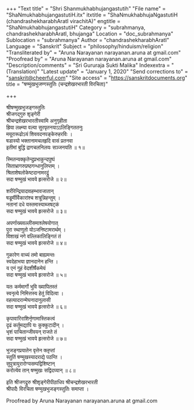 +++
"Text title" = "Shri Shanmukhabhujangastutih"
"File name" = "ShaNmukhabhujangastutiH.itx"
itxtitle = "ShaNmukhabhujaNgastutiH (chandrashekharabhAratI virachitA)"
engtitle = "ShaNmukhabhujangastutiH"
Category = "subrahmanya, chandrashekharabhAratI, bhujanga"
Location = "doc_subrahmanya"
Sublocation = "subrahmanya"
Author = "chandrashekharabhAratI"
Language = "Sanskrit"
Subject = "philosophy/hinduism/religion"
"Transliterated by" = "Aruna Narayanan narayanan.aruna at gmail.com"
"Proofread by" = "Aruna Narayanan narayanan.aruna at gmail.com"
"Description/comments" = "Sri Gururaja Sukti Malika"
Indexextra = "(Translation)"
"Latest update" = "January 1, 2020"
"Send corrections to" = "sanskrit@cheerful.com"
"Site access" = "https://sanskritdocuments.org"
title = "षण्मुखभुजण्गस्तुतिः (चन्द्रशेखरभारती विरचिता)"

+++
  
 श्रीषण्मुखभुजङ्गस्तुतिः   
श्रीजगद्गुरु श‍ृङ्गेरी  
श्रीचन्द्रशेखरभारतीस्वामि अनुगृहीता  
ह्रिया लक्ष्म्या वल्या सुरपृतनयाऽऽलिङ्गिततनुः  
     मयूरारूढोऽयं शिववदनपङ्केरुहरविः ।  
षडास्यो भक्तानामचलहृदि वासं प्रतनवा  
     इतीमां बुद्धिं द्रागचलनिलयः सञ्जनयति ॥ १॥  
  
स्मितन्यक्कृतेन्दुप्रभाकुन्दपुष्पं  
     सिताभ्रागरुप्रष्ठगन्धानुलिप्तम् ।  
श्रिताशेषलोकेष्टदानामरद्रुं  
     सदा षण्मुखं भावये हृत्सरोजे ॥ २॥  
  
शरीरेन्द्रियादावहम्भावजातान्  
     षडूर्मीर्विकारांश्च शत्रून्निहन्तुम् ।  
नतानां दधे यस्तमास्याब्जषट्कं  
     सदा षण्मुखं भावये हृत्सरोजे ॥ ३॥  
  
अपर्णाख्यवल्लीसमाश्लेषयोगात्  
     पुरा स्थाणुतो योऽजनिष्टामरार्थम् ।  
विशाखं नगे वल्लिकालिङ्गितं तं  
     सदा षण्मुखं भावये हृत्सरोजे ॥ ४॥  
  
गुकारेण वाच्यं तमो बाह्यमन्तः  
     स्वदेहाभया ज्ञानदानेन हन्ति ।  
य एनं गुहं वेदशीर्षैकमेयं  
     सदा षण्मुखं भावये हृत्सरोजे ॥ ५॥  
  
यतः कर्ममार्गो भुवि ख्यापितस्तं  
     स्वनृत्ये निमित्तस्य हेतुं विदित्वा ।  
वहत्यादरान्मेघनादानुलासी  
     सदा षण्मुखं भावये हृत्सरोजे ॥ ६॥  
  
कृपावारिराशिर्नृणामास्तिकत्वं  
     दृढं कर्तुमद्यापि यः कुक्कुटादीन् ।  
भृशं पाचितान्जीवयन् राजते तं  
     सदा षण्मुखं भावये हृत्सरोजे ॥ ७॥  
  
भुजङ्गप्रयातेन वृत्तेन क्लृप्तां  
     स्तुतिं षण्मुखस्यादराद्ये पठन्ति ।  
सुपुत्रायुरारोग्यसम्पद्विशिष्टान्  
     करोत्येव तान् षण्मुखः सद्विदग्र्यान् ॥ ८॥  
  
इति श्रीजगद्रुरु श्रीश‍ृङ्गेरीपीठाधिप श्रीचन्द्रशेखरभारती  
     श्रीपादैः विरचिता षण्मुखभुजङ्गस्तुतिः समाप्ता ।  
  
Proofread by Aruna Narayanan narayanan.aruna at gmail.com   
  
